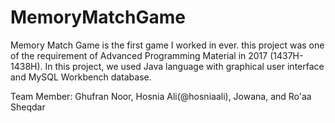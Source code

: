 # MemoryMatchGame
Memory Match Game is the first game I worked in ever. this project was one of the requirement of Advanced Programming Material in 2017 (1437H-1438H). In this project, we used Java language with graphical user interface and MySQL Workbench database.

Team Member: Ghufran Noor, Hosnia Ali(@hosniaali), Jowana, and Ro'aa Sheqdar
